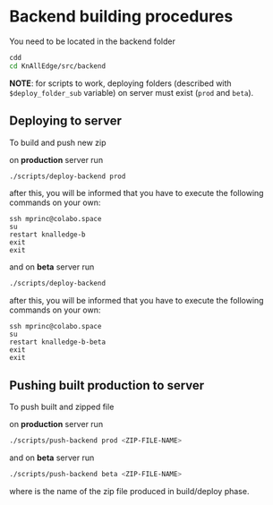 # Backend building procedures

You need to be located in the backend folder

```sh
cdd
cd KnAllEdge/src/backend
```

**NOTE**: for scripts to work, deploying folders (described with `$deploy_folder_sub` variable) on server must exist (`prod` and `beta`).

## Deploying to server

To build and push new zip

on **production** server run
```sh
./scripts/deploy-backend prod
```
after this, you will be informed that you have to execute the following commands on your own:
```
ssh mprinc@colabo.space
su
restart knalledge-b
exit
exit
```

and on **beta** server run
```sh
./scripts/deploy-backend
```
after this, you will be informed that you have to execute the following commands on your own:
```
ssh mprinc@colabo.space
su
restart knalledge-b-beta
exit
exit
```

## Pushing built production to server

To push built and zipped file

on **production** server run
```sh
./scripts/push-backend prod <ZIP-FILE-NAME>
```

and on **beta** server run
```sh
./scripts/push-backend beta <ZIP-FILE-NAME>
```

where  <ZIP-FILE-NAME> is the name of the zip file produced in build/deploy phase.
